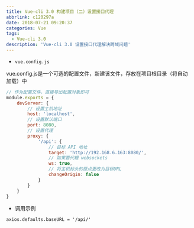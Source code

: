 ```yaml
---
title: Vue-cli 3.0 构建项目（二）设置接口代理
abbrlink: c120297a
date: 2018-07-21 09:20:37
categories: Vue
tags:
  - Vue-cli 3.0
description: 'Vue-cli 3.0 设置接口代理解决跨域问题'
---
```


- `vue.config.js`

vue.config.js是一个可选的配置文件，新建该文件，存放在项目根目录（将自动加载）中

```javascript
// 作为配置文件，直接导出配置对象即可
module.exports = {
	devServer: {
		// 设置主机地址
		host: 'localhost',
		// 设置默认端口
		port: 8080,
		// 设置代理
		proxy: {
			'/api': {
				// 目标 API 地址
				target: 'http://192.168.6.163:8080/',
				// 如果要代理 websockets
				ws: true,
				// 将主机标头的原点更改为目标URL
				changeOrigin: false
			}
		}
	}
}
```
- 调用示例
```
axios.defaults.baseURL = '/api/'
```
